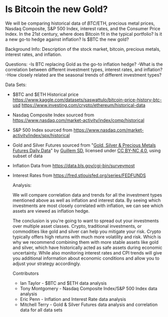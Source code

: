 # Is Bitcoin the new Gold?

We will be comparing historical data of $BTC/$ETH, precious metal prices, Nasdaq Composite, S&P 500 Index, interest rates, and the Consumer Price Index. In the 21st century, where does Bitcoin fit in the typical portfolio? Is it a new go-to hedge against inflation?  Is $BTC the new gold?

Background Info:
Description of the stock market, bitcoin, precious metals, interest rates, and inflation.

Questions:
-Is BTC replacing Gold as the go-to inflation hedge?
-What is the correlation between different investment types, interest rates, and inflation?
-How closely related are the seasonal trends of different investment types?

Data Sets:
- $BTC and $ETH Historical price https://www.kaggle.com/datasets/saswattulo/bitcoin-price-history-btc-usd https://www.investing.com/crypto/ethereum/historical-data
- Nasdaq Composite Index sourced from https://www.nasdaq.com/market-activity/index/comp/historical
- S&P 500 Index sourced from https://www.nasdaq.com/market-activity/index/spx/historical
- Gold and Silver Futures sourced from "[Gold, Silver & Precious Metals Futures Daily Data](https://www.kaggle.com/datasets/guillemservera/precious-metals-data)" by [Guillem SD](https://www.kaggle.com/guillemservera), licensed under [CC BY-NC 4.0](https://creativecommons.org/licenses/by-nc/4.0/), using subset of data
- Inflation Data from https://data.bls.gov/cgi-bin/surveymost
- Interest Rates from https://fred.stlouisfed.org/series/FEDFUNDS

  Analysis: 

  We will compare correlation data and trends for all the investment types mentioned above as well as inflation and interest data. By seeing which investments are most closely correlated with inflation, we can see which assets are viewed as inflation hedge.
  
  The conclusion is you're going to want to spread out your investments over multiple asset classes. Crypto, traditional investments, or commodities like gold and silver can help you mitigate your risk. Crypto typically offers high returns with much more volatility and risk. Which is why we    recommend combining them with more stable assets like gold and silver, which have historically acted as safe assets during economic uncertainty. While also monitoring interest rates and CPI trends will give you additional information about economic conditions and allow you to adjust your     strategy accordingly.

  Contributors

  - Ian Taylor - $BTC and $ETH data analysis
  - Tony Montgomery - Nasdaq Composite Index/S&P 500 Index data analysis
  - Eric Penn - Inflation and Interest Rate data analysis
  - Mitchell Terry - Gold & Silver Futures data analysis and correlation data for all data sets
